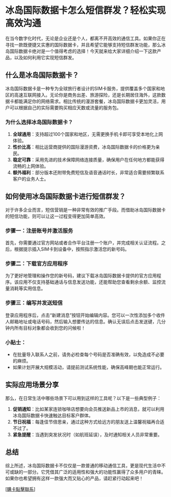 # 冰岛国际数据卡怎么短信群发？轻松实现高效沟通

在当今数字化时代，无论是企业还是个人，都离不开高效的通信工具。如果你正在寻找一款既便捷又实惠的国际数据卡，并且希望它能够支持短信群发功能，那么冰岛国际数据卡绝对是一个值得考虑的选择！今天就来给大家详细介绍一下这款产品，以及如何利用它实现短信群发。

## 什么是冰岛国际数据卡？

冰岛国际数据卡是一种专为全球旅行者设计的SIM卡服务，提供覆盖多个国家和地区的高速互联网接入。无论你是商务出差、旅游探险，还是长期居住海外，这款数据卡都能满足你的网络需求。相比传统的漫游套餐，冰岛国际数据卡更加灵活，用户可以根据自己的实际需要购买相应天数或流量的服务包。

### 为什么选择冰岛国际数据卡？

1. **全球通用**：支持超过100个国家和地区，无需更换手机卡即可享受本地化上网体验。
2. **性价比高**：相比运营商提供的国际漫游资费，冰岛国际数据卡的价格更为亲民。
3. **稳定可靠**：采用先进的技术保障网络连接质量，确保用户在任何地方都能获得流畅的上网体验。
4. **额外福利**：部分版本还附带免费短信及语音通话时长，非常适合需要频繁联系客户的业务人士。

## 如何使用冰岛国际数据卡进行短信群发？

对于许多企业而言，短信营销是一种非常有效的推广手段。而借助冰岛国际数据卡的短信功能，则可以让这一过程变得更加简单高效。

### 步骤一：注册账号并激活服务
首先，你需要通过官方网站或者合作平台注册一个账户，并完成相关认证流程。之后，根据提示插入SIM卡到设备中，按照指示激活您的新号码。

### 步骤二：下载官方应用程序
为了更好地管理和操作您的新号码，建议下载冰岛国际数据卡提供的官方应用程序。该应用不仅支持基础通话与信息发送功能，还能帮助您查看剩余余额、监控流量消耗等实用信息。

### 步骤三：编写并发送短信
登录应用程序后，点击“新建消息”按钮开始编辑内容。您可以一次性添加多个收件人邮箱地址或电话号码，然后输入想要传达的信息。确认无误后点击发送键，几分钟内所有目标对象都会收到您的问候啦！

### 小贴士：
- 在批量导入联系人之前，请务必检查每个号码是否准确有效，以免造成不必要的麻烦。
- 如果计划开展大规模活动，请提前测试系统性能，确保高峰期也能正常运行。

## 实际应用场景分享

那么，在日常生活中哪些场景下可以用到这样的工具呢？以下是一些典型例子：

1. **促销通知**：比如某家连锁咖啡店想要向会员推送新品上市的消息，就可以利用冰岛国际数据卡快速触达目标客户群体。
2. **节日祝福**：每逢佳节倍思亲，通过这种方式给远方的朋友送上温馨祝福再合适不过了。
3. **紧急提醒**：当遇到突发状况时（如航班延误），及时通知相关人员非常重要。

## 总结

综上所述，冰岛国际数据卡不仅仅是一款普通的移动通信工具，更是现代生活中不可或缺的一部分。它凭借其广泛的适用性和强大的功能性赢得了众多用户的青睐。如果你也希望拥有这样一款强大而又贴心的产品，请赶紧行动起来吧！

[[購卡點擊聯系](https://t.me/s/esim1088)]
